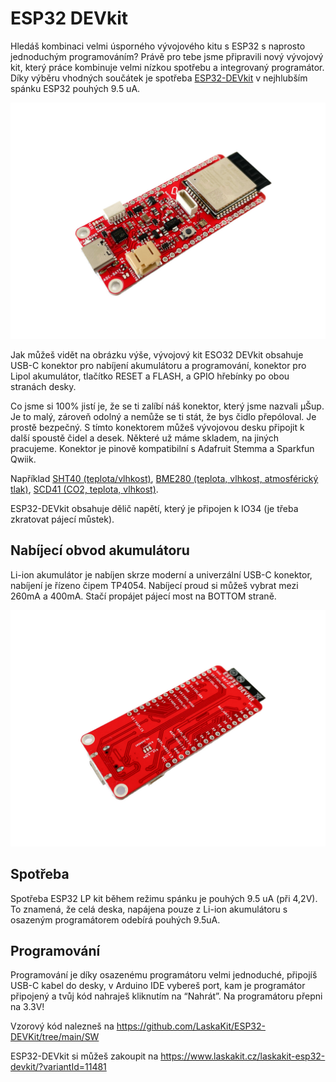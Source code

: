 # ESP32 DEVkit
Hledáš kombinaci velmi úsporného vývojového kitu s ESP32 s naprosto jednoduchým programováním? Právě pro tebe jsme připravili nový vývojový kit, který práce kombinuje velmi nízkou spotřebu a integrovaný programátor. Díky výběru vhodných součátek je spotřeba [ESP32-DEVkit](https://www.laskakit.cz/laskakit-esp32-devkit/?variantId=11481) v nejhlubším spánku ESP32 pouhých 9.5 uA. 

![ESP32-DEVkit](https://github.com/LaskaKit/ESP32-DEVKit/blob/main/img/LaskaKit-ESP32-DEVKit_v2-1.jpg)

Jak můžeš vidět na obrázku výše, vývojový kit ESO32 DEVkit obsahuje USB-C konektor pro nabíjení akumulátoru a programování, konektor pro Lipol akumulátor, tlačítko RESET a FLASH, a GPIO hřebínky po obou stranách desky. 

Co jsme si 100% jistí je, že se ti zalíbí náš konektor, který jsme nazvali μŠup. Je to malý, zároveň odolný a nemůže se ti stát, že bys čidlo přepóloval. Je prostě bezpečný. S tímto konektorem můžeš vývojovou desku připojit k další spoustě čidel a desek. Některé už máme skladem, na jiných pracujeme. Konektor je pinově kompatibilní s Adafruit Stemma a Sparkfun Qwiik.

Například [SHT40 (teplota/vlhkost)](https://www.laskakit.cz/laskakit-sht40-senzor-teploty-a-vlhkosti-vzduchu/), [BME280 (teplota, vlhkost, atmosférický tlak)](https://www.laskakit.cz/arduino-senzor-tlaku--teploty-a-vlhkosti-bme280/), [SCD41 (CO2, teplota, vlhkost)](https://www.laskakit.cz/laskakit-scd41-senzor-co2--teploty-a-vlhkosti-vzduchu/).

ESP32-DEVkit obsahuje dělič napětí, který je připojen k IO34 (je třeba zkratovat pájecí můstek).

## Nabíjecí obvod akumulátoru
Li-ion akumulátor je nabíjen skrze moderní a univerzální USB-C konektor, nabíjení je řízeno čipem TP4054. 
Nabíjecí proud si můžeš vybrat mezi 260mA a 400mA. Stačí propájet pájecí most na BOTTOM straně. 

![ESP32-DEVkit](https://github.com/LaskaKit/ESP32-DEVKit/blob/main/img/LaskaKit-ESP32-DEVKit_v2-3.jpg)

## Spotřeba
Spotřeba ESP32 LP kit během režimu spánku je pouhých 9.5 uA (při 4,2V). To znamená, že celá deska, napájena pouze z Li-ion akumulátoru s osazeným programátorem odebírá pouhých 9.5uA. 

## Programování
Programování je díky osazenému programátoru velmi jednoduché, připojíš USB-C kabel do desky, v Arduino IDE vybereš port, kam je programátor připojený a tvůj kód nahraješ kliknutím na “Nahrát”. Na programátoru přepni na 3.3V!

Vzorový kód nalezneš na https://github.com/LaskaKit/ESP32-DEVKit/tree/main/SW

ESP32-DEVkit si můžeš zakoupit na https://www.laskakit.cz/laskakit-esp32-devkit/?variantId=11481

